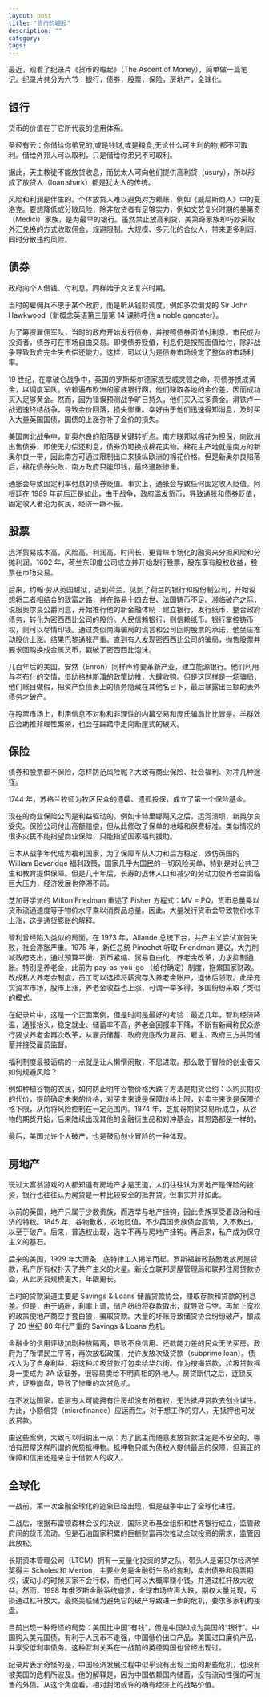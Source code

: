 ```yaml
---
layout: post
title: "货币的崛起"
description: ""
category:
tags:
---
```



最近，观看了纪录片《货币的崛起》（The Ascent of Money），简单做一篇笔记。纪录片共分为六节：银行，债券，股票，保险，房地产，全球化。

## 银行

货币的价值在于它所代表的信用体系。

圣经有云：你借给你弟兄的,或是钱财,或是粮食,无论什么可生利的物,都不可取利。借给外邦人可以取利，只是借给你弟兄不可取利。

据此，天主教徒不能放贷收息，而犹太人可向他们提供高利贷（usury），所以形成了放贷人（loan shark）都是犹太人的传统。

风险和利润是伴生的。个体放贷人难以避免对方赖账，例如《威尼斯商人》中的夏洛克。要想降低或分散风险，除非放贷者有足够实力，例如文艺复兴时期的美第奇（Medici）家族，是为最早的银行。虽然禁止放高利贷，美第奇家族却巧妙采取外汇兑换的方式收取佣金，规避限制。大规模、多元化的合伙人，带来更多利润，同时分散违约风险。

## 债券

政府向个人借钱、付利息，同样始于文艺复兴时期。

当时的雇佣兵不忠于某个政府，而是听从钱财调度，例如多次倒戈的 Sir John Hawkwood（新概念英语第三册第 14 课称呼他 a noble gangster）。

为了筹资雇佣军队，当时的政府开始发行债券，并按照债券面值付利息。市民成为投资者，债券可在市场自由交易。即使债券贬值，利息仍是按照面值给付，除非战争导致政府完全失去偿还能力。这样，可以认为是债券市场设定了整体的市场利率。

19 世纪，在拿破仑战争中，英国的罗斯柴尔德家族受威灵顿之命，将债券换成黄金，以调度军队。依赖遍布欧洲的家族银行网，他们赚取各地的金价差，因而成功买入足够黄金。然而，因为错误预测战争旷日持久，他们买入过多黄金。滑铁卢一战迅速终结战争，导致金价回落，损失惨重。幸好由于他们迅速得知消息，及时买入大量英国国债，国债的上涨弥补了金价的损失。

美国南北战争中，新奥尔良的陷落是关键转折点。南方联邦以棉花为担保，向欧洲出售债券，即使无力偿还利息，债券仍可换成棉花实物。棉花主产地就是南方的新奥尔良一带，因此南方可通过限制出口来操纵欧洲的棉花价格。但是新奥尔良陷落后，棉花债券失败，南方政府只能印钱，最终通胀惨重。

通胀会导致固定利率付息的债券贬值。事实上，通胀会导致任何固定收入贬值。阿根廷在 1989 年前后正是如此，由于战争，政府滥发货币，导致通胀和债券贬值，固定收入者沦为贫民，经济一蹶不振。

## 股票

远洋贸易成本高，风险高，利润高，时间长，更青睐市场化的融资来分担风险和分摊利润。1602 年，荷兰东印度公司成立并开始发行股票，股东享有股权收益，股票在市场交易。

后来，约翰·劳从英国越狱，逃到荷兰，见到了荷兰的银行和股份制公司，开始设想将二者相结合的致富之路，并在路易十四去世、法国铸币不足、濒临破产之际，说服奥尔良公爵同意，开始推行他的新金融体制：建立银行，发行纸币，整合政府债务，转化为密西西比公司的股份。人民信赖银行，则信赖纸币。银行掌控铸币权，则可以尽情印钱。通过类似南海骗局的谎言和公司回购股票的承诺，他坐庄推动股价上涨。结果巴黎通胀严重。直到有人发现密西西比公司的骗局，抛售股票并要求回购换成金属货币，戳破了密西西比泡沫。

几百年后的美国，安然（Enron）同样声称要革新产业，建立能源银行。他们利用与老布什的交情，借助格林斯潘的政策助推，大肆收购。但是这同样是一场骗局，他们账目做假，把资产负债表上的债务隐藏在其他名目下，最后暴露出巨额的表外债务才破产。

在股票市场上，利用信息不对称和非理性的内幕交易和庞氏骗局比比皆是。羊群效应会助推非理性繁荣，也会在踩踏中走向断崖式的破灭。

## 保险

债券和股票都不保险，怎样防范风险呢？大致有商业保险、社会福利、对冲几种途径。

1744 年，苏格兰牧师为牧区民众的遗孀、遗孤投保，成立了第一个保险基金。

现在的商业保险公司是利益驱动的。例如卡特里娜飓风之后，运河溃坝，新奥尔良受灾。保险公司付出高额赔偿，但从此修改了保单的地域和保费标准。类似情况的很多灾民不能指望商业保险，只能指望国家福利援助。

日本从战争年代成为福利国家，为了保障军队人力和后方稳定，效仿英国的 William Beveridge 福利政策，国家几乎为国民的一切风险买单，特别是对公共卫生和教育提供保障。但是几十年后，长寿的退休人口和减少的劳动力使养老金面临巨大压力，经济发展也停滞不前。

芝加哥学派的 Milton Friedman 重述了 Fisher 方程式：MV = PQ，货币总量乘以货币流通速度等于物价水平乘以消费品总量。因此，大量发行货币会导致物价水平上涨，这是通货膨胀的解释。

智利曾经陷入类似的局面，在 1973 年，Allande 总统下台，共产主义尝试宣告失败，社会滞胀严重。1975 年，新任总统 Pinochet 听取 Friendman 建议，大力削减政府支出，通过预算平衡、货币紧缩、贸易自由化、养老金改革，力求抑制通胀。特别是养老金，此前为 pay-as-you-go （给付确定）制度，拖累国家财政。改成私人养老金制度，员工可以选择将薪资存入养老金账户，退休后领取。此举充实资本市场，股市上涨，养老金收益也上涨，可谓一举多得，多国纷纷采取了类似的模式。

在纪录片中，这是一个正面案例，但是时间是最好的考验：最近几年，智利经济降温，通胀抬头，稳定就业、储蓄率不高，养老金回报率下降，不断有新闻称民众游行要求养老金再次改革，从雇员储蓄、政府兜底改为雇员、雇主、政府三方共同储蓄并接受雇员监督。

福利制度最被诟病的一点就是让人懒惰闲散，不思进取。那么敢于冒险的创业者又如何规避风险？

例如种植谷物的农民，如何防止明年谷物价格大跌？方法是期货合约：以购买期权的代价，提前确定未来的价格，对买主来说是保障价格上限，对卖主来说是保障价格下限，从而将风险控制在一定范围内。1874 年，芝加哥期货交易所成立，从谷物的期货开始，后来陆续出现其他的金融衍生品和对冲基金，其思路都是一样的。

最后，美国允许个人破产，也是鼓励创业冒险的一种体现。

## 房地产

玩过大富翁游戏的人都知道有房地产才是王道，人们往往认为房地产是保险的投资，银行也往往认为房贷是一种比较安全的抵押贷。但事实并非如此。

以前的英国，地产只属于少数贵族，而选举与地产挂钩，因此贵族享受着政治和经济的特权。1845 年，谷物歉收，农地贬值，不少英国贵族债台高筑，入不敷出，以至于破产。后来，普选权出现，选举不再与房地产挂钩。再后来，私产成为保守主义的基石。

后来的美国，1929 年大萧条，底特律工人揭竿而起。罗斯福新政鼓励发放房屋贷款，私产所有权扑灭了共产主义的火星。新设立联邦房屋管理局和联邦住房贷款协会，从此房贷规模更大，年限更长。

当时的贷款渠道主要是 Savings & Loans 储蓄贷款协会，赚取存款和贷款的利息差。但是，由于通胀，利率上调，储户纷纷将存款取出，就导致亏空。再加上宽松的政策使地产商空手套白狼，骗取贷款。大量的坏账导致储贷协会纷纷破产，酿成了 20 世纪 80 年代严重的 Savings & Loans 危机。

金融业的信用评级加剧种族隔离，导致不良信用、还款能力差的民众无法买房。政府为了所谓民主平等，再次放松政策，允许发放次级贷款（subprime loan）。债权人为了自身利益，将这种垃圾贷款打包卖给华尔街。作为按揭贷款，垃圾贷款摇身一变成为 3A 级证券，很容易卖给不明真相的外地人。房贷断供之后，连锁反应，证券崩盘，导致了惨重的次贷危机。

在不发达国家，底层穷人可能拥有住房却没有所有权，无法抵押贷款去创业谋生。为此，小额信贷（microfinance）应运而生，对于想工作的穷人，无抵押也可发放贷款。

由这些案例，大致可以归纳出一点：为了民主而随意发放贷款注定是不安全的，哪怕有房屋这样所谓的优质抵押物。抵押物只能为债权人提供最后的保障，但真正的保障和信用还是来自于借款人的收入。

## 全球化

一战前，第一次金融全球化的迹象已经出现，但是战争中止了全球化进程。

二战后，根据布雷顿森林会议的决议，国际货币基金组织和世界银行成立，监管政府间的货币流动。但是石油国家积累的巨额财富再次推动全球投资的需求，监管因此放松。

长期资本管理公司（LTCM）拥有一支量化投资的梦之队，带头人是诺贝尔经济学奖得主 Scholes 和 Merton，主要业务是金融衍生品的套利，卖出债券和股票期权，波动小的时候买家不会行权，而他们可以大概率赚小钱，并通过杠杆放大收益。然而，1998 年俄罗斯金融系统崩溃，全球市场应声大跌，期权大量兑现，亏损通过杠杆放大，最终美联储为避免它的破产导致进一步的危机，要求多家机构接盘。

目前出现一种奇怪的局势：美国比中国“有钱”，但是中国却成为美国的“银行”。中国购入美元国债，有利于人民币不走强，中国低价出口产品，美国进口廉价产品，并享受低利率债务。这种互利关系在一战前的英德两国也曾经出现过。

纪录片表示奇怪的是，中国经济发展过程中似乎没有出现上面的那些危机，也没有被美国的危机所波及。他的解释是，因为中国依赖国内储蓄，没有流动性强的可抛售的外债。从这个角度看，相对封闭或许的确有经济上的战略价值。
